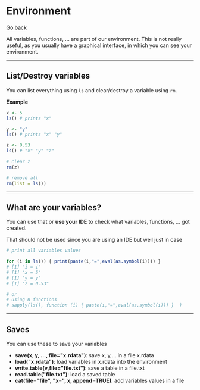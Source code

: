 # Environment

[Go back](../index.md)

All variables, functions, ... are part of our environment. This is not really useful, as you usually have a graphical interface, in which you can see your environment.

<hr class="sl">

## List/Destroy variables

You can list everything using `ls` and clear/destroy a variable using `rm`.

**Example**

```r
x <- 5
ls() # prints "x"

y <- "y"
ls() # prints "x" "y"

z <- 0.53
ls() # "x" "y" "z"

# clear z
rm(z)

# remove all
rm(list = ls())
```

<hr class="sr">

## What are your variables?

You can use that or **use your IDE** to check what variables, functions, ... got created.

That should not be used since you are using an IDE but well just in case

```r
# print all variables values

for (i in ls()) { print(paste(i,"=",eval(as.symbol(i)))) }
# [1] "i = i"
# [1] "x = 5"
# [1] "y = y"
# [1] "z = 0.53"

# or
# using R functions
# sapply(ls(), function (i) { paste(i,"=",eval(as.symbol(i))) }  )
```

<hr class="sl">

## Saves

You can use these to save your variables

* **save(x, y, ..., file="x.rdata")**: save x, y,... in a file x.rdata
* **load("x.rdata")**: load variables in x.rdata into the environment
* **write.table(v,file="file.txt")**: save a table in a file.txt
* **read.table("file.txt")**: load a saved table
* **cat(file="file", "x=", x, append=TRUE)**: add variables values in a file